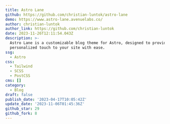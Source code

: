 ```yaml
---
title: Astro Lane
github: https://github.com/christian-luntok/astro-lane
demo: https://www.astro-lane.avenuelabs.co/
author: christian-luntok
author_link: https://github.com/christian-luntok
date: 2023-11-26T12:11:54.043Z
description: >-
  Astro Lane is a customizable blog theme for Astro, designed to provide a
  personalized touch to your site with ease.
ssg:
  - Astro
css:
  - Tailwind
  - SCSS
  - PostCSS
cms: []
category:
  - Blog
draft: false
publish_date: '2023-04-17T10:05:42Z'
update_date: '2023-11-06T01:45:36Z'
github_star: 29
github_fork: 8
---
```

